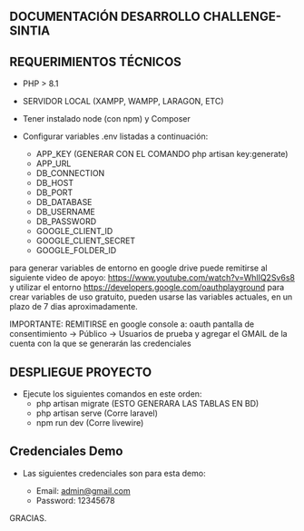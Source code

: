 ## DOCUMENTACIÓN DESARROLLO CHALLENGE-SINTIA

## REQUERIMIENTOS TÉCNICOS

- PHP > 8.1
- SERVIDOR LOCAL (XAMPP, WAMPP, LARAGON, ETC)
- Tener instalado node (con npm) y Composer
- Configurar variables .env listadas a continuación:

    - APP_KEY (GENERAR CON EL COMANDO php artisan key:generate)
    - APP_URL
    - DB_CONNECTION
    - DB_HOST
    - DB_PORT
    - DB_DATABASE
    - DB_USERNAME
    - DB_PASSWORD
    - GOOGLE_CLIENT_ID
    - GOOGLE_CLIENT_SECRET
    - GOOGLE_FOLDER_ID

para generar variables de entorno en google drive puede remitirse al siguiente video de apoyo: https://www.youtube.com/watch?v=WhlIQ2Sv6s8 y utilizar el entorno https://developers.google.com/oauthplayground para crear variables de uso gratuito, pueden usarse las variables actuales, en un plazo de 7 dias aproximadamente.

IMPORTANTE: REMITIRSE en  google console a: oauth pantalla de consentimiento -> Público -> Usuarios de prueba y  agregar el GMAIL de la cuenta con la que se generarán las credenciales

## DESPLIEGUE PROYECTO

- Ejecute los siguientes comandos en este orden:
    - php artisan migrate (ESTO GENERARA LAS TABLAS EN BD)
    - php artisan serve (Corre laravel)
    - npm run dev (Corre livewire)

## Credenciales Demo

- Las siguientes credenciales son para esta demo:

    - Email: admin@gmail.com
    - Password: 12345678


GRACIAS.



